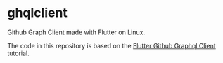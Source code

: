 # ghqlclient

Github Graph Client made with Flutter on Linux.

The code in this repository is based on the
[Flutter Github Graphql Client](https://codelabs.developers.google.com/codelabs/flutter-github-graphql-client/index.html#0)
tutorial.
